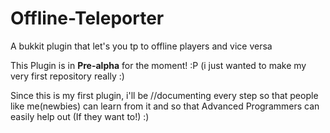 Offline-Teleporter
==================
A bukkit plugin that let's you tp to offline players and vice versa


This Plugin is in **Pre-alpha** for the moment! :P (i just wanted to make my very first repository really :)


Since this is my first plugin, i'll be //documenting every step so that people like me(newbies) can learn
from it and so that Advanced Programmers can easily help out (If they want to!) :)  
